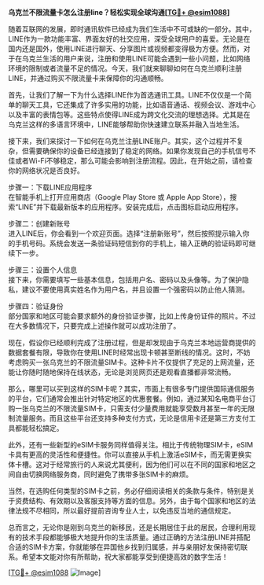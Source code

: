 **乌克兰不限流量卡怎么注册line？轻松实现全球沟通[[TG💪+ @esim1088](https://t.me/s/esim1088)]**

随着互联网的发展，即时通讯软件已经成为我们生活中不可或缺的一部分。其中，LINE作为一款功能丰富、界面友好的社交应用，深受全球用户的喜爱。无论是在国内还是国外，使用LINE进行聊天、分享图片或视频都变得极为方便。然而，对于在乌克兰生活的用户来说，注册和使用LINE可能会遇到一些小问题，比如网络环境的限制或者流量不足的情况。今天，我们就来聊聊如何在乌克兰顺利注册LINE，并通过购买不限流量卡来保障你的沟通顺畅。

首先，让我们了解一下为什么选择LINE作为首选通讯工具。LINE不仅仅是一个简单的聊天工具，它还集成了许多实用的功能，比如语音通话、视频会议、游戏中心以及丰富的表情包等。这些特点使得LINE成为跨文化交流的理想选择。尤其是在乌克兰这样的多语言环境中，LINE能够帮助你快速建立联系并融入当地生活。

接下来，我们来探讨一下如何在乌克兰注册LINE账户。其实，这个过程并不复杂，但需要确保你的设备已经连接到了稳定的网络。如果你发现自己的手机信号不佳或者Wi-Fi不够稳定，那么可能会影响到注册流程。因此，在开始之前，请检查你的网络状况是否良好。

步骤一：下载LINE应用程序  
在智能手机上打开应用商店（Google Play Store 或 Apple App Store），搜索“LINE”并下载最新版本的应用程序。安装完成后，点击图标启动应用程序。

步骤二：创建新账号  
进入LINE后，你会看到一个欢迎页面。选择“注册新账号”，然后按照提示输入你的手机号码。系统会发送一条验证码短信到你的手机上，输入正确的验证码即可继续下一步。

步骤三：设置个人信息  
接下来，你需要填写一些基本信息，包括用户名、密码以及头像等。为了保护隐私，建议不要使用真实姓名作为用户名，并且设置一个强密码以防止他人猜测。

步骤四：验证身份  
部分国家和地区可能会要求额外的身份验证步骤，比如上传身份证件的照片。不过在大多数情况下，只要完成上述操作就可以成功注册了。

现在，假设你已经顺利完成了注册过程，但是却发现由于乌克兰本地运营商提供的数据套餐有限，导致你在使用LINE时经常出现卡顿甚至断线的情况。这时，不妨考虑购买一张乌克兰的不限流量SIM卡。这种卡片不仅提供了充足的上网流量，还能让你随时随地保持在线状态，无论是浏览网页还是观看直播都非常流畅。

那么，哪里可以买到这样的SIM卡呢？其实，市面上有很多专门提供国际通信服务的平台，它们通常会推出针对特定地区的优惠套餐。例如，通过某知名电商平台订购一张乌克兰的不限流量SIM卡，只需支付少量费用就能享受数月甚至一年的无限制流量服务。而且这些平台还支持多种支付方式，无论是信用卡还是第三方支付工具都能轻松搞定。

此外，还有一些新型的eSIM卡服务同样值得关注。相比于传统物理SIM卡，eSIM卡具有更高的灵活性和便捷性。你可以直接从手机上激活eSIM卡，而无需更换实体卡槽。这对于经常旅行的人来说尤其便利，因为他们可以在不同的国家和地区之间自由切换网络服务商，同时避免了携带多张SIM卡的麻烦。

当然，在选购任何类型的SIM卡之前，务必仔细阅读相关的条款与条件，特别是关于资费结构、有效期以及客服支持等方面的信息。另外，由于每个国家和地区的法律法规不尽相同，所以最好提前咨询专业人士，以免违反当地的通信规定。

总而言之，无论你是刚到乌克兰的新移民，还是长期居住于此的居民，合理利用现有的技术手段都能够极大地提升你的生活质量。通过正确的方法注册LINE并搭配合适的SIM卡方案，你就能够在异国他乡找到归属感，并与亲朋好友保持密切联系。希望本文能对你有所帮助，祝大家都能享受到便捷高效的数字生活！

[[TG💪+ @esim1088](https://t.me/s/esim1088) ![Image](https://i.postimg.cc/4NQfJmqS/Snipaste-2025-05-13-00-14-12.png)]